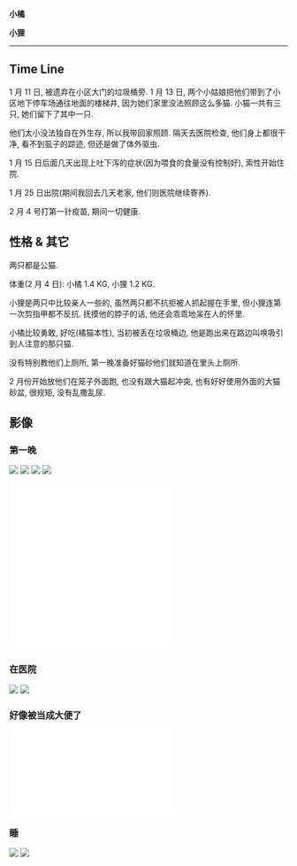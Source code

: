**小橘**



**小狸**  



---

## Time Line

1 月 11 日, 被遗弃在小区大门的垃圾桶旁.
1 月 13 日, 两个小姑娘把他们带到了小区地下停车场通往地面的楼梯井, 因为她们家里没法照顾这么多猫. 小猫一共有三只, 她们留下了其中一只.
  
他们太小没法独自在外生存, 所以我带回家照顾. 
隔天去医院检查, 他们身上都很干净, 看不到虱子的踪迹, 但还是做了体外驱虫. 

1 月 15 日后面几天出现上吐下泻的症状(因为喂食的食量没有控制好), 索性开始住院. 

1 月 25 日出院(期间我回去几天老家, 他们则医院继续寄养). 

2 月 4 号打第一针疫苗, 期间一切健康. 


## 性格 & 其它
  
两只都是公猫. 

体重(2 月 4 日): 小橘 1.4 KG, 小狸 1.2 KG. 

小狸是两只中比较亲人一些的, 虽然两只都不抗拒被人抓起握在手里, 但小狸连第一次剪指甲都不反抗. 抚摸他的脖子的话, 他还会乖乖地呆在人的怀里. 

小橘比较勇敢, 好吃(橘猫本性), 当初被丢在垃圾桶边, 他是跑出来在路边叫唤吸引到人注意的那只猫.

没有特别教他们上厕所, 第一晚准备好猫砂他们就知道在里头上厕所. 

2 月份开始放他们在笼子外面跑, 也没有跟大猫起冲突, 也有好好使用外面的大猫砂盆, 很规矩, 没有乱撒乱尿. 


## 影像

### 第一晚

![](https://p.ipic.vip/bel8zv.jpg)
![](https://p.ipic.vip/6a39oi.jpg)
![](https://p.ipic.vip/98xmql.jpg)
![](https://p.ipic.vip/lwqq1r.jpg)
<iframe src="//player.bilibili.com/player.html?bvid=BV1dM4y1Q7Ra&page=1" scrolling="no" border="0" frameborder="no" framespacing="0" allowfullscreen="true"> </iframe>
<iframe src="//player.bilibili.com/player.html?bvid=BV1Y24y1B7uL&page=1" scrolling="no" border="0" frameborder="no" framespacing="0" allowfullscreen="true"> </iframe>

### 在医院
![](https://p.ipic.vip/qmjjeq.jpg)
![](https://p.ipic.vip/55ed64.jpg)
### 好像被当成大便了
<iframe src="//player.bilibili.com/player.html?bvid=BV1ix4y1j74y&page=1" scrolling="no" border="0" frameborder="no" framespacing="0" allowfullscreen="true"> </iframe>

### 睡
![](https://p.ipic.vip/wbofei.jpg)
![](https://p.ipic.vip/cvjlto.jpg)

